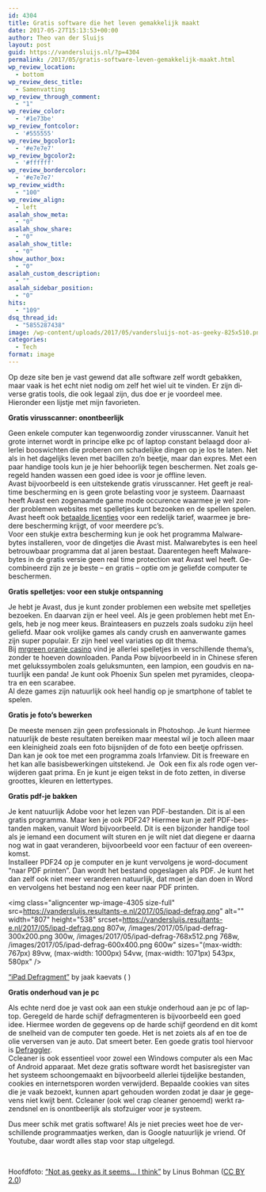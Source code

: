```yaml
---
id: 4304
title: Gratis software die het leven gemakkelijk maakt
date: 2017-05-27T15:13:53+00:00
author: Theo van der Sluijs
layout: post
guid: https://vandersluijs.nl/?p=4304
permalink: /2017/05/gratis-software-leven-gemakkelijk-maakt.html
wp_review_location:
  - bottom
wp_review_desc_title:
  - Samenvatting
wp_review_through_comment:
  - "1"
wp_review_color:
  - '#1e73be'
wp_review_fontcolor:
  - '#555555'
wp_review_bgcolor1:
  - '#e7e7e7'
wp_review_bgcolor2:
  - '#ffffff'
wp_review_bordercolor:
  - '#e7e7e7'
wp_review_width:
  - "100"
wp_review_align:
  - left
asalah_show_meta:
  - "0"
asalah_show_share:
  - "0"
asalah_show_title:
  - "0"
show_author_box:
  - "0"
asalah_custom_description:
  - ""
asalah_sidebar_position:
  - "0"
hits:
  - "109"
dsq_thread_id:
  - "5855287438"
image: /wp-content/uploads/2017/05/vandersluijs-not-as-geeky-825x510.png
categories:
  - Tech
format: image
---
```

<span lang="FR">Op deze site ben je vast gewend dat alle software zelf wordt gebakken, maar vaak is het echt niet nodig om zelf het wiel uit te vinden. Er zijn diverse gratis tools, die ook legaal zijn, dus doe er je voordeel mee.<br /> Hieronder een lijstje met mijn favorieten.</span>

**<span lang="FR">Gratis virusscanner: onontbeerlijk</span>**

<span lang="FR">Geen enkele computer kan tegenwoordig zonder virusscanner. Vanuit het grote internet wordt in principe elke pc of laptop constant belaagd door allerlei booswichten die proberen om schadelijke dingen op je los te laten. Net als in het dagelijks leven met bacillen zo’n beetje, maar dan expres. Met een paar handige tools kun je je hier behoorlijk tegen beschermen. Net zoals geregeld handen wassen een goed idee is voor je offline leven.<br /> Avast bijvoorbeeld is een uitstekende gratis virusscanner. Het geeft je realtime bescherming en is geen grote belasting voor je systeem. Daarnaast heeft Avast een zogenaamde game mode occurence waarmee je wel zonder problemen websites met spelletjes kunt bezoeken en de spellen spelen. Avast heeft ook <a href="https://www.avast.com/nl-nl/store">betaalde licenties</a> voor een redelijk tarief, waarmee je bredere bescherming krijgt, of voor meerdere pc’s.<br /> Voor een stukje extra bescherming kun je ook het programma Malwarebytes installeren, voor de dingetjes die Avast mist. Malwarebytes is een heel betrouwbaar programma dat al jaren bestaat. Daarentegen heeft Malwarebytes in de gratis versie geen real time protection wat Avast wel heeft. Gecombineerd zijn ze je beste – en gratis – optie om je geliefde computer te beschermen.</span>

**<span lang="FR">Gratis spelletjes: voor een stukje ontspanning</span>**

<span lang="FR">Je hebt je Avast, dus je kunt zonder problemen een website met spelletjes bezoeken. En daarvan zijn er heel veel. Als je geen problemen hebt met Engels, heb je nog meer keus. Brainteasers en puzzels zoals sudoku zijn heel geliefd. Maar ook vrolijke games als candy crush en aanverwante games zijn super populair. Er zijn heel veel variaties op dit thema.<br /> Bij <a href="https://www.mrgreen.com/nl/">mrgreen oranje casino</a> vind je allerlei spelletjes in verschillende thema’s, zonder te hoeven downloaden. Panda Pow bijvoorbeeld in in Chinese sferen met gelukssymbolen zoals geluksmunten, een lampion, een goudvis en natuurlijk een panda! Je kunt ook Phoenix Sun spelen met pyramides, cleopatra en een scarabee.<br /> Al deze games zijn natuurlijk ook heel handig op je smartphone of tablet te spelen.</span>

**<span lang="FR">Gratis je foto’s bewerken</span>**

<span lang="FR">De meeste mensen zijn geen professionals in Photoshop. Je kunt hiermee natuurlijk de beste resultaten bereiken maar meestal wil je toch alleen maar een kleinigheid zoals een foto bijsnijden of de foto een beetje opfrissen. Dan kan je ook toe met een programma zoals Irfanview. Dit is freeware en het kan alle basisbewerkingen uitstekend. Je  Ook een fix als rode ogen verwijderen gaat prima. En je kunt je eigen tekst in de foto zetten, in diverse groottes, kleuren en lettertypes.</span>

**<span lang="FR">Gratis pdf-je bakken</span>**

<span lang="FR">Je kent natuurlijk Adobe voor het lezen van PDF-bestanden. Dit is al een gratis programma. Maar ken je ook PDF24? Hiermee kun je zelf PDF-bestanden maken, vanuit Word bijvoorbeeld. Dit is een bijzonder handige tool als je iemand een document wilt sturen en je wilt niet dat diegene er daarna nog wat in gaat veranderen, bijvoorbeeld voor een factuur of een overeenkomst.<br /> Installeer PDF24 op je computer en je kunt vervolgens je word-document “naar PDF printen”. Dan wordt het bestand opgeslagen als PDF. Je kunt het dan zelf ook niet meer veranderen natuurlijk, dat moet je dan doen in Word en vervolgens het bestand nog een keer naar PDF printen.</span>

<img class="aligncenter wp-image-4305 size-full" src=https://vandersluijs.resultants-e.nl/2017/05/ipad-defrag.png" alt="" width="807" height="538" srcset=https://vandersluijs.resultants-e.nl/2017/05/ipad-defrag.png 807w, /images/2017/05/ipad-defrag-300x200.png 300w, /images/2017/05/ipad-defrag-768x512.png 768w, /images/2017/05/ipad-defrag-600x400.png 600w" sizes="(max-width: 767px) 89vw, (max-width: 1000px) 54vw, (max-width: 1071px) 543px, 580px" />

<span lang="FR"><a href="https://www.flickr.com/photos/jaakk/6507661573/" target="_blank" rel="noopener noreferrer">&#8220;iPad Defragment&#8221;</a> by jaak kaevats ( )</span>

**<span lang="FR">Gratis onderhoud van je pc</span>**

<span lang="FR">Als echte nerd doe je vast ook aan een stukje onderhoud aan je pc of laptop. Geregeld de harde schijf defragmenteren is bijvoorbeeld een goed idee. Hiermee worden de gegevens op de harde schijf geordend en dit komt de snelheid van de computer ten goede. Het is net zoiets als af en toe de olie verversen van je auto. Dat smeert beter. Een goede gratis tool hiervoor is <a href="https://defraggler.nl.softonic.com/download">Defraggler</a>.<br /> Ccleaner is ook essentieel voor zowel een Windows computer als een Mac of Android apparaat. Met deze gratis software wordt het basisregister van het systeem schoongemaakt en bijvoorbeeld allerlei tijdelijke bestanden, cookies en internetsporen worden verwijderd. Bepaalde cookies van sites die je vaak bezoekt, kunnen apart gehouden worden zodat je daar je gegevens niet kwijt bent. Ccleaner (ook wel crap cleaner genoemd) werkt razendsnel en is onontbeerlijk als stofzuiger voor je systeem.</span>

<span lang="FR">Dus meer schik met gratis software! Als je niet precies weet hoe de verschillende programmaatjes werken, dan is Google natuurlijk je vriend. Of Youtube, daar wordt alles stap voor stap uitgelegd.</span>

&nbsp;

Hoofdfoto: [&#8220;Not as geeky as it seems&#8230; I think&#8221;](https://www.flickr.com/photos/bohman/3709615586/) by Linus Bohman ([CC BY 2.0](http://creativecommons.org/licenses/by/2.0/))